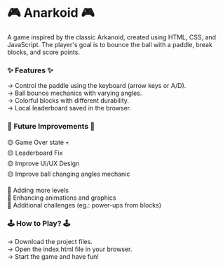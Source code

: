 # 🎮 Anarkoid 🎮
A game inspired by the classic Arkanoid, created using HTML, CSS, and JavaScript. The player's goal is to bounce the ball with a paddle, break blocks, and score points.

### ✨ Features ✨

  -> Control the paddle using the keyboard (arrow keys or A/D).  
  -> Ball bounce mechanics with varying angles.  
  -> Colorful blocks with different durability.  
  -> Local leaderboard saved in the browser.  

### 🔮 Future Improvements 🔮

  🟡 Game Over state 💀  
  🟡 Leaderboard Fix  
  🟡 Improve UI/UX Design  
  🟡 Improve ball changing angles mechanic 
  
  🔴 Adding more levels  
  🔴 Enhancing animations and graphics  
  🔴 Additional challenges (eg.: power-ups from blocks)  

### 🕹️ How to Play? 🕹️

-> Download the project files.  
-> Open the index.html file in your browser.  
-> Start the game and have fun!  
